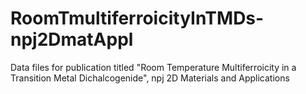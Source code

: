 # RoomTmultiferroicityInTMDs-npj2DmatAppl
Data files for publication titled "Room Temperature Multiferroicity in a Transition Metal Dichalcogenide", npj 2D Materials and Applications
